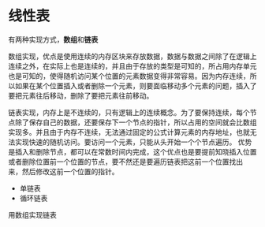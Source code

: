 # 线性表

有两种实现方式，**数组**和**链表**

数组实现，优点是使用连续的内存区块来存放数据，数据与数据之间除了在逻辑上连续之外，在实际上也是连续的，并且由于存放的类型是可知的，所占用内存单元
也是可知的，使得随机访问某个位置的元素数据变得非常容易。因为内存连续，所以如果在某个位置插入或者删除一个元素，则要面临移动多个元素的问题，插入了
要把元素往后移动，删除了要把元素往前移动。

链表实现，内存上是不连续的，只有逻辑上的连续概念。为了要保持连续，每个节点除了保存自己的数据，还要保存下一个节点的指针，所以占用的空间就会比数组
实现多。并且由于内存不连续，无法通过固定的公式计算元素的内存地址，也就无法实现快速的随机访问。要访问一个元素，只能从头开始一个个节点遍历。
优势是插入和删除节点，都可以在常数时间内完成，这个优点也是要提前知晓插入位置或者删除位置前一个位置的节点，要不然还是要遍历链表把这前一个位置找出
来，然后修改这前一个位置的指针。

- 单链表
- 循环链表

用数组实现链表